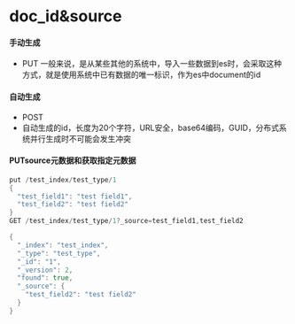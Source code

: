 # doc_id&source

#### 手动生成
* PUT 一般来说，是从某些其他的系统中，导入一些数据到es时，会采取这种方式，就是使用系统中已有数据的唯一标识，作为es中document的id

#### 自动生成
* POST 
* 自动生成的id，长度为20个字符，URL安全，base64编码，GUID，分布式系统并行生成时不可能会发生冲突

#### PUTsource元数据和获取指定元数据
```go
put /test_index/test_type/1
{
  "test_field1": "test field1",
  "test_field2": "test field2"
}
GET /test_index/test_type/1?_source=test_field1,test_field2

{
  "_index": "test_index",
  "_type": "test_type",
  "_id": "1",
  "_version": 2,
  "found": true,
  "_source": {
    "test_field2": "test field2"
  }
}
```